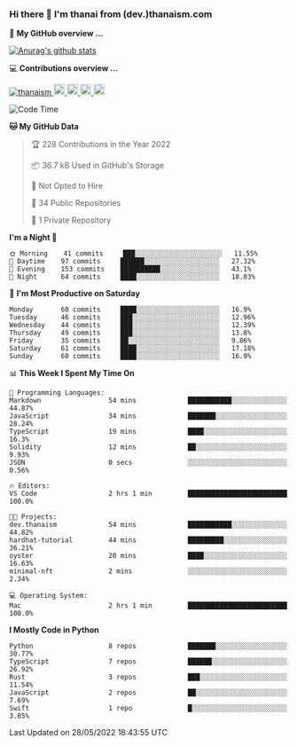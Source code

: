 ### Hi there 👋 I'm thanai from (dev.)thanaism.com

<!-- バッジ関連 -->
<!--
メイン：https://shields.io/category/social
GitHub view：https://github.com/antonkomarev/github-profile-views-counter
Qiita contributions：https://qiita.com/mikkame/items/f2c60d9caf8a8e38ec50
 -->

🍎 **My GitHub overview ...**

<!-- GitHubトロフィー -->
<!--
https://github.com/ryo-ma/github-profile-trophy
 -->

<!-- [![trophy](https://github-profile-trophy.vercel.app/?username=thanaism)](https://github.com/thanaism/thanaism) -->

<!-- GitHubステータス -->
<!--
https://github.com/anuraghazra/github-readme-stats
 -->

[![Anurag's github stats](https://github-readme-stats.vercel.app/api?username=thanaism&count_private=true&show_icons=true)](https://github.com/thanaism/thanaism)

<!-- [![ReadMe Card](https://github-readme-stats.vercel.app/api/pin/?username=thanaism&repo=thanaism)](https://github.com/thanaism/thanaism) -->

<!-- Skill icons -->
<!--
https://rahuldkjain.github.io/gh-profile-readme-generator/
 -->

💻 **Contributions overview ...**

<p align="left">

  <a href="https://github.com/thanaism/thanaism/">
    <img src="https://komarev.com/ghpvc/?username=thanaism" alt="thanaism" />
  </a>
  <a href="http://twitter.com/okinawa__noodle">
    <img height="20" src="https://img.shields.io/twitter/follow/okinawa__noodle?label=Twitter&logo=twitter&style=flat" />
  </a>
  <a href="https://github.com/thanaism">
    <img height="20" src="https://img.shields.io/github/followers/thanaism?label=follow&logo=github&style=flat" />
  </a>
  <!-- <a href="https://www.reddit.com/user/thanaism">
    <img height="20" src="https://img.shields.io/reddit/user-karma/combined/thanaism?label=Reddit&logo=reddit&style=flat" />
  </a>
  <a href="https://stackoverflow.com/users/5720201/thanaism">
    <img height="20" src="https://img.shields.io/stackexchange/stackoverflow/r/5720201?label=StackOverflow&logo=stack-overflow&style=flat" /> -->
  </a>
  <a href="http://qiita.com/thanai">
    <img height="20" src="https://qiita-badge.apiapi.app/s/thanai/posts.svg" />
  </a>
  <//qiita.com/thanai">
    <img height="20" src="https://qiita-badge.apiapi.app/s/thanai/contributions.svg" />
  </a>
</p>

<!--START_SECTION:waka-->
![Code Time](http://img.shields.io/badge/Code%20Time-0%20secs-blue)

**🐱 My GitHub Data** 

> 🏆 228 Contributions in the Year 2022
 > 
> 📦 36.7 kB Used in GitHub's Storage 
 > 
> 🚫 Not Opted to Hire
 > 
> 📜 34 Public Repositories 
 > 
> 🔑 1 Private Repository 
 > 
**I'm a Night 🦉** 

```text
🌞 Morning    41 commits     ███░░░░░░░░░░░░░░░░░░░░░░   11.55% 
🌆 Daytime    97 commits     ██████░░░░░░░░░░░░░░░░░░░   27.32% 
🌃 Evening    153 commits    ██████████░░░░░░░░░░░░░░░   43.1% 
🌙 Night      64 commits     ████░░░░░░░░░░░░░░░░░░░░░   18.03%

```
📅 **I'm Most Productive on Saturday** 

```text
Monday       60 commits     ████░░░░░░░░░░░░░░░░░░░░░   16.9% 
Tuesday      46 commits     ███░░░░░░░░░░░░░░░░░░░░░░   12.96% 
Wednesday    44 commits     ███░░░░░░░░░░░░░░░░░░░░░░   12.39% 
Thursday     49 commits     ███░░░░░░░░░░░░░░░░░░░░░░   13.8% 
Friday       35 commits     ██░░░░░░░░░░░░░░░░░░░░░░░   9.86% 
Saturday     61 commits     ████░░░░░░░░░░░░░░░░░░░░░   17.18% 
Sunday       60 commits     ████░░░░░░░░░░░░░░░░░░░░░   16.9%

```


📊 **This Week I Spent My Time On** 

```text
💬 Programming Languages: 
Markdown                 54 mins             ███████████░░░░░░░░░░░░░░   44.87% 
JavaScript               34 mins             ███████░░░░░░░░░░░░░░░░░░   28.24% 
TypeScript               19 mins             ████░░░░░░░░░░░░░░░░░░░░░   16.3% 
Solidity                 12 mins             ██░░░░░░░░░░░░░░░░░░░░░░░   9.93% 
JSON                     0 secs              ░░░░░░░░░░░░░░░░░░░░░░░░░   0.56%

🔥 Editors: 
VS Code                  2 hrs 1 min         █████████████████████████   100.0%

🐱‍💻 Projects: 
dev.thanaism             54 mins             ███████████░░░░░░░░░░░░░░   44.82% 
hardhat-tutorial         44 mins             █████████░░░░░░░░░░░░░░░░   36.21% 
oyster                   20 mins             ████░░░░░░░░░░░░░░░░░░░░░   16.63% 
minimal-nft              2 mins              ░░░░░░░░░░░░░░░░░░░░░░░░░   2.34%

💻 Operating System: 
Mac                      2 hrs 1 min         █████████████████████████   100.0%

```

**I Mostly Code in Python** 

```text
Python                   8 repos             ███████░░░░░░░░░░░░░░░░░░   30.77% 
TypeScript               7 repos             ██████░░░░░░░░░░░░░░░░░░░   26.92% 
Rust                     3 repos             ███░░░░░░░░░░░░░░░░░░░░░░   11.54% 
JavaScript               2 repos             ██░░░░░░░░░░░░░░░░░░░░░░░   7.69% 
Swift                    1 repo              █░░░░░░░░░░░░░░░░░░░░░░░░   3.85%

```



 Last Updated on 28/05/2022 18:43:55 UTC
<!--END_SECTION:waka-->
